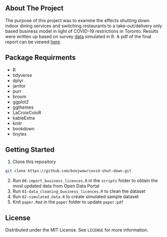 ## About The Project

The purpose of this project was to examine the effects shutting down indoor dining services and switching restaurants to a take-out/delivery only based business model in light of COVID-19 restrictions in Toronto. Results were written up based on survey [data](https://github.com/bonjwow/covid-shut-down/blob/main/inputs/data/simulated_data.csv) simulated in R. A pdf of the final report can be viewed [here](https://github.com/bonjwow/covid-shut-down/blob/main/outputs/paper/paper.pdf).

## Package Requirments
* R
* tidyverse
* dplyr
* janitor
* purr
* broom
* ggplot2
* ggthemes
* LaCroixColoR
* kableExtra
* knitr
* bookdown
* tinytex

## Getting Started
1. Clone this repository
  ```sh
  git clone https://github.com/bonjwow/covid-shut-down.git
  ```
2. Run `00-import_business_licences.R` in the `scripts` folder to obtain the most updated data from Open Data Portal
3. Run `01-data_cleaning_business_licences.R` to clean the dataset
4. Run `02-simulated_data.R` to create simulated sample dataset
5. Knit `paper.Rmd` in the `paper` folder to update `paper.pdf`

## License
Distributed under the MIT License. See `LICENSE` for more information.

